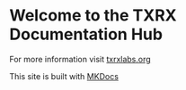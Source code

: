 # Welcome to the TXRX Documentation Hub

For more information visit [txrxlabs.org](https://www.txrxlabs.org)

This site is built with [MKDocs](http://mkdocs.org)